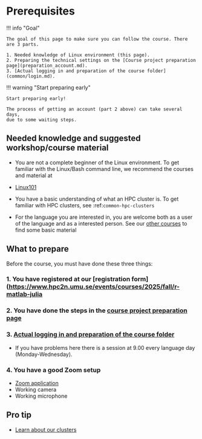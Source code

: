 # Prerequisites

!!! info "Goal"

    The goal of this page to make sure you can follow the course. There are 3 parts.

    1. Needed knowledge of Linux environment (this page).
    2. Preparing the technical settings on the [Course project preparation page](preparation_account.md).
    3. [Actual logging in and preparation of the course folder](common/login.md).

!!! warning "Start preparing early"

    Start preparing early!

    The process of getting an account (part 2 above) can take several days,
    due to some waiting steps.

## Needed knowledge and suggested workshop/course material

- You are not a complete beginner of the Linux environment.
  To get familiar with the Linux/Bash command line,
  we recommend the courses and material at

- [Linux101](https://hpc2n.github.io/linux-command-line-101/)

- You have a basic understanding of what an HPC cluster is.
  To get familiar with HPC clusters,
  see :ref:`common-hpc-clusters`

- For the language you are interested in,
you are welcome both as a user of the language and as a interested person.
See our [other courses](./common/other_courses.md) to find some basic material
    
## What to prepare

Before the course, you must have done these three things:

### 1. You have registered at our [registration form](https://www.hpc2n.umu.se/events/courses/2025/fall/r-matlab-julia

### 2. You have done the steps in the [course project preparation page](preparations_account.md)

### 3. [Actual logging in and preparation of the course folder](common/login.md)

- If you have problems here there is a session at 9.00 every language day (Monday-Wednesday).

### 4. You have a good Zoom setup

- [Zoom application](https://support.zoom.com/hc/en/article?id=zm_kb&sysparm_article=KB0060928)
- Working camera
- Working microphone

## Pro tip

- [Learn about our clusters](common/hpc_clusters.md)

<!-- 

RJCB: I think this is misleading:
learners perfectly get away with this,
as we teachers tell all they need to know.
I think these study prerequirements do more damage than good.

These are the things you need to follow the course:

- You have a basic understanding of what an HPC cluster is.
  To get familiar with HPC clusters,
  see [our material on HPC clusters](common/hpc_clusters.md)
- You are not a complete beginner of the Linux environment.
  To get familiar with the Linux/Bash command line,
  we recommend the courses and material at
  [our collection of other courses](common/other_courses.md)

-->
